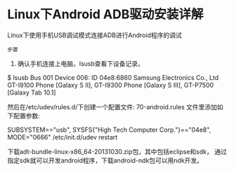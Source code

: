 # Linux下Android ADB驱动安装详解
Linux下使用手机USB调试模式连接ADB进行Android程序的调试

    步骤

1. 确认手机连接上电脑，lsusb查看下设备记录。

$ lsusb
Bus 001 Device 006: ID 04e8:6860 Samsung Electronics Co., Ltd GT-I9100 Phone [Galaxy S II], GT-I9300 Phone [Galaxy S III], GT-P7500 [Galaxy Tab 10.1]

然后在/etc/udev/rules.d/下创建一个配置文件: 70-android.rules
文件里添加如下配置参数:

SUBSYSTEM=="usb", SYSFS{"High Tech Computer Corp."}=="04e8", MODE="0666"
/etc/init.d/udev restart

下载adt-bundle-linux-x86_64-20131030.zip包，其中包括eclipse和sdk，
通过指定sdk就可以开发android程序，下载android-ndk包可以用ndk开发。
